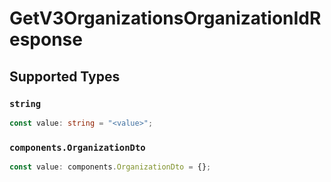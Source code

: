 # GetV3OrganizationsOrganizationIdResponse


## Supported Types

### `string`

```typescript
const value: string = "<value>";
```

### `components.OrganizationDto`

```typescript
const value: components.OrganizationDto = {};
```


